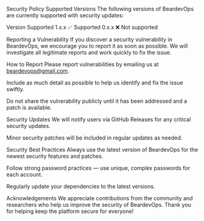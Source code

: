 Security Policy
Supported Versions
The following versions of BeardevOps are currently supported with security updates:

Version	Supported
1.x.x	✅ Supported
0.x.x	❌ Not supported

Reporting a Vulnerability
If you discover a security vulnerability in BeardevOps, we encourage you to report it as soon as possible.
We will investigate all legitimate reports and work quickly to fix the issue.

How to Report
Please report vulnerabilities by emailing us at beardevops@gmail.com.

Include as much detail as possible to help us identify and fix the issue swiftly.

Do not share the vulnerability publicly until it has been addressed and a patch is available.

Security Updates
We will notify users via GitHub Releases for any critical security updates.

Minor security patches will be included in regular updates as needed.

Security Best Practices
Always use the latest version of BeardevOps for the newest security features and patches.

Follow strong password practices — use unique, complex passwords for each account.

Regularly update your dependencies to the latest versions.

Acknowledgements
We appreciate contributions from the community and researchers who help us improve the security of BeardevOps.
Thank you for helping keep the platform secure for everyone!

